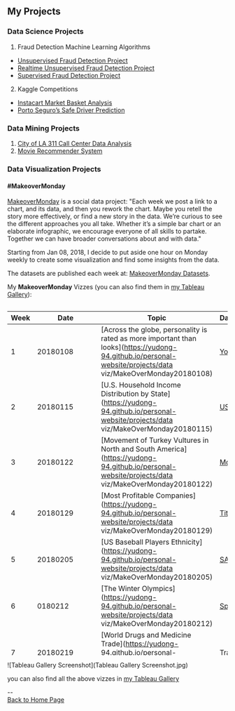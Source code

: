 <head>
 <!-- Global site tag (gtag.js) - Google Analytics -->
<script async src="https://www.googletagmanager.com/gtag/js?id=UA-112502179-1"></script>
<script>
  window.dataLayer = window.dataLayer || [];
  function gtag(){dataLayer.push(arguments);}
  gtag('js', new Date());

  gtag('config', 'UA-112502179-1');
</script>
</head>

## My Projects

### Data Science Projects
1. Fraud Detection Machine Learning Algorithms
 - [Unsupervised Fraud Detection Project](https://github.com/yudong-94/Unsupervised-Fraud-Detection-Algorithm)
 - [Realtime Unsupervised Fraud Detection Project](https://github.com/yudong-94/Realtime-Unsupervised-Fraud-Detection-Algorithm)
 - [Supervised Fraud Detection Project](https://github.com/yudong-94/Supervised-Fraud-Detection-Algorithm)
2. Kaggle Competitions
 - [Instacart Market Basket Analysis](https://github.com/yudong-94/Kaggle-Instacart-Market-Basket-Analysis)
 - [Porto Seguro’s Safe Driver Prediction](https://github.com/yudong-94/Kaggle-Safe-Driver-Prediction)


### Data Mining Projects
1. [City of LA 311 Call Center Data Analysis](https://github.com/yudong-94/City-of-LA-311-Call-Center-Data-Analysis)
2. [Movie Recommender System](https://github.com/yudong-94/My-Movie-Recommender)


### Data Visualization Projects


#### \#MakeoverMonday

[MakeoverMonday](http://www.makeovermonday.co.uk/) is a social data project:
"Each week we post a link to a chart, and its data, and then you rework the chart.
Maybe you retell the story more effectively, or find a new story in the data.
We’re curious to see the different approaches you all take. Whether it’s a simple bar chart or an elaborate infographic, we encourage everyone of all skills to partake.
Together we can have broader conversations about and with data."

Starting from Jan 08, 2018, I decide to put aside one hour on Monday weekly to create some visualization and find some insights from the data.

The datasets are published each week at: [MakeoverMonday Datasets](http://www.makeovermonday.co.uk/data/).  

My **MakeoverMonday** Vizzes (you can also find them in [my Tableau Gallery](https://public.tableau.com/profile/yu.dong#!/)):  

<div style="height:800px;overflow:auto;">
<table>
<thead>
<tr>
<th align="left">Week</th>
<th>Date</th>
<th>Topic</th>
<th align="left">Data Source</th>
</tr>
</thead>
<tbody>
<tr>
<td align="left">1</td>
<td>20180108</td>
<td>[Across the globe, personality is rated as more important than looks](<a href="https://yudong-94.github.io/personal-website/projects/data" rel="nofollow">https://yudong-94.github.io/personal-website/projects/data</a> viz/MakeOverMonday20180108)</td>
<td align="left"><a href="https://d25d2506sfb94s.cloudfront.net/cumulus_uploads/document/ucgs0hwj7h/YouGov%20global%20partner%20preferences.pdf" rel="nofollow">YouGov</a></td>
</tr>
<tr>
<td align="left">2</td>
<td>20180115</td>
<td>[U.S. Household Income Distribution by State](<a href="https://yudong-94.github.io/personal-website/projects/data" rel="nofollow">https://yudong-94.github.io/personal-website/projects/data</a> viz/MakeOverMonday20180115)</td>
<td align="left"><a href="https://factfinder.census.gov/faces/nav/jsf/pages/index.xhtml" rel="nofollow">US Census Bureau</a></td>
</tr>
<tr>
<td align="left">3</td>
<td>20180122</td>
<td>[Movement of Turkey Vultures in North and South America](<a href="https://yudong-94.github.io/personal-website/projects/data" rel="nofollow">https://yudong-94.github.io/personal-website/projects/data</a> viz/MakeOverMonday20180122)</td>
<td align="left"><a href="http://movebank.org/" rel="nofollow">Movebank.org</a></td>
</tr>
<tr>
<td align="left">4</td>
<td>20180129</td>
<td>[Most Profitable Companies](<a href="https://yudong-94.github.io/personal-website/projects/data" rel="nofollow">https://yudong-94.github.io/personal-website/projects/data</a> viz/MakeOverMonday20180129)</td>
<td align="left"><a href="https://www.titlemax.com/" rel="nofollow">TitleMax</a></td>
</tr>
<tr>
<td align="left">5</td>
<td>20180205</td>
<td>[US Baseball Players Ethnicity](<a href="https://yudong-94.github.io/personal-website/projects/data" rel="nofollow">https://yudong-94.github.io/personal-website/projects/data</a> viz/MakeOverMonday20180205)</td>
<td align="left"><a href="http://sabr.org/" rel="nofollow">SABR.org</a></td>
</tr>
<tr>
<td align="left">6</td>
<td>0180212</td>
<td>[The Winter Olympics](<a href="https://yudong-94.github.io/personal-website/projects/data" rel="nofollow">https://yudong-94.github.io/personal-website/projects/data</a> viz/MakeOverMonday20180212)</td>
<td align="left"><a href="http://sports-reference.com/" rel="nofollow">Sports-Reference.com</a></td>
</tr>
<tr>
<td align="left">7</td>
<td>20180219</td>
<td>[World Drugs and Medicine Trade](<a href="https://yudong-94.github.io/personal-website/projects/data" rel="nofollow">https://yudong-94.github.io/personal-website/projects/data</a> viz/MakeOverMonday20180219)</td>
<td align="left"><a href="http://www.trademap.org/Country_SelProduct_TS.aspx" rel="nofollow">TradeMap.org</a></td>
</tr>
<tr>
<td align="left">8</td>
<td>20180226</td>
<td>[World Economic Freedom](<a href="https://yudong-94.github.io/personal-website/projects/data" rel="nofollow">https://yudong-94.github.io/personal-website/projects/data</a> viz/MakeOverMonday20180226)</td>
<td align="left"><a href="https://www.fraserinstitute.org/economic-freedom/dataset" rel="nofollow">Fraser Institute</a></td>
</tr>
<tr>
<td align="left">9</td>
<td>20180305</td>
<td>[Survey on Gender Equality Measurements Awareness of Policymakers in Five Countries](<a href="https://yudong-94.github.io/personal-website/projects/data" rel="nofollow">https://yudong-94.github.io/personal-website/projects/data</a> viz/MakeOverMonday20180305)</td>
<td align="left"><a href="http://www.equalmeasures2030.org/products/policymaker-report/" rel="nofollow">Equal Measures 2030</a></td>
</tr>
<tr>
<td align="left">10</td>
<td>20180312</td>
<td>[Growth in Irish Whiskey Sales](<a href="https://yudong-94.github.io/personal-website/projects/data" rel="nofollow">https://yudong-94.github.io/personal-website/projects/data</a> viz/MakeOverMonday20180312)</td>
<td align="left">
<a href="https://twitter.com/Bordbia" rel="nofollow">Board Bia</a> via <a href="https://twitter.com/TheIWSR" rel="nofollow">The IWSR</a>
</td>
</tr>
<tr>
<td align="left">11</td>
<td>20180319</td>
<td>[UK Pet Population](<a href="https://yudong-94.github.io/personal-website/projects/data" rel="nofollow">https://yudong-94.github.io/personal-website/projects/data</a> viz/MakeOverMonday20180319)</td>
<td align="left"><a href="https://www.pfma.org.uk/pet-population-2017" rel="nofollow">Pet Food Manufacturer’s Association</a></td>
</tr>
<tr>
<td align="left">12</td>
<td>20180326</td>
<td>[Top 10 Popular Chocolate Bar Brands in the UK](<a href="https://yudong-94.github.io/personal-website/projects/data" rel="nofollow">https://yudong-94.github.io/personal-website/projects/data</a> viz/MakeOverMonday20180326)</td>
<td align="left"><a href="https://www.cda.eu/" rel="nofollow">CDA</a></td>
</tr>
<tr>
<td align="left">13</td>
<td>20180402</td>
<td>[World Wine Production](<a href="https://yudong-94.github.io/personal-website/projects/data" rel="nofollow">https://yudong-94.github.io/personal-website/projects/data</a> viz/MakeOverMonday20180402)</td>
<td align="left"><a href="http://www.oiv.int/public/medias/5287/oiv-noteconjmars2017-en.pdf" rel="nofollow">International Organisation of Vine and Wine</a></td>
</tr>
<tr>
<td align="left">14</td>
<td>20180409</td>
<td>[Arctic Sea Ice Extent](<a href="https://yudong-94.github.io/personal-website/projects/data" rel="nofollow">https://yudong-94.github.io/personal-website/projects/data</a> viz/MakeOverMonday20180409)</td>
<td align="left"><a href="https://nsidc.org/" rel="nofollow">National Snow &amp; Ice Data Center</a></td>
</tr>
<tr>
<td align="left">15</td>
<td>20180416</td>
<td>[Zambia Southern Province Confirmed Malaria Cases](<a href="https://yudong-94.github.io/personal-website/projects/data" rel="nofollow">https://yudong-94.github.io/personal-website/projects/data</a> viz/MakeOverMonday20180416)</td>
<td align="left">Simulated data from <a href="http://visualizenomalaria.org" rel="nofollow">http://visualizenomalaria.org</a>, contact <a href="mailto:jdrummey@path.org">jdrummey@path.org</a> for data question</td>
</tr>
<tr>
<td align="left">16</td>
<td>20180423</td>
<td>[Ecological Footprint per Capita](<a href="https://yudong-94.github.io/personal-website/projects/data" rel="nofollow">https://yudong-94.github.io/personal-website/projects/data</a> viz/MakeOverMonday20180423)</td>
<td align="left"><a href="https://data.world/footprint/nfa-2018-edition" rel="nofollow">Global Footprint Network</a></td>
</tr>
<tr>
<td align="left">17</td>
<td>20180430</td>
<td>[Bee Colony Loss in the US](<a href="https://yudong-94.github.io/personal-website/projects/data" rel="nofollow">https://yudong-94.github.io/personal-website/projects/data</a> viz/MakeOverMonday20180430)</td>
<td align="left"><a href="https://bip2.beeinformed.org/loss-map/" rel="nofollow">BeeInformed</a></td>
</tr>
<tr>
<td align="left">18</td>
<td>20180507</td>
<td>[Toughest Sport by Skill](<a href="https://yudong-94.github.io/personal-website/projects/data" rel="nofollow">https://yudong-94.github.io/personal-website/projects/data</a> viz/MakeOverMonday20180507)</td>
<td align="left"><a href="http://www.espn.com/espn/page2/sportSkills" rel="nofollow">ESPN</a></td>
</tr>
<tr>
<td align="left">19</td>
<td>20180514</td>
<td>[Traffic Jam in Europe](<a href="https://yudong-94.github.io/personal-website/projects/data" rel="nofollow">https://yudong-94.github.io/personal-website/projects/data</a> viz/MakeOverMonday20180514)</td>
<td align="left"><a href="http://www.euronews.com/2018/02/07/which-european-commuters-spend-the-most-time-in-traffic-jams-" rel="nofollow">Euronews</a></td>
</tr>
<tr>
<td align="left">20</td>
<td>20180521</td>
<td>[Premier League Rank Prediction Vesus Reality](<a href="https://yudong-94.github.io/personal-website/projects/data" rel="nofollow">https://yudong-94.github.io/personal-website/projects/data</a> viz/MakeOverMonday20180521)</td>
<td align="left"><a href="https://amp.theguardian.com/football/2018/may/15/premier-league-2017-18-season-predictions-versus-reality" rel="nofollow">The Guardian</a></td>
</tr>
<tr>
<td align="left">21</td>
<td>20180528</td>
<td>[The World’s Most Expensive Prime Property](<a href="https://yudong-94.github.io/personal-website/projects/data" rel="nofollow">https://yudong-94.github.io/personal-website/projects/data</a> viz/MakeOverMonday20180528)</td>
<td align="left"><a href="https://www.weforum.org/agenda/2018/04/chart-of-the-day-the-worlds-most-expensive-prime-property" rel="nofollow">WeForum</a></td>
</tr>
<tr>
<td align="left">22</td>
<td>20180604</td>
<td>[UK Gender Gap](<a href="https://yudong-94.github.io/personal-website/projects/data" rel="nofollow">https://yudong-94.github.io/personal-website/projects/data</a> viz/MakeOverMonday20180604)</td>
<td align="left"><a href="https://www.gov.uk/report-gender-pay-gap-data" rel="nofollow">GOV.UK</a></td>
</tr>
<tr>
<td align="left">23</td>
<td>20180611</td>
<td>[Tourism Density Index](<a href="https://yudong-94.github.io/personal-website/projects/data" rel="nofollow">https://yudong-94.github.io/personal-website/projects/data</a> viz/MakeOverMonday20180611)</td>
<td align="left"><a href="https://intrepidgroup.bynder.com/transfer/bdd0abcac448329ed4c9057327b6ca660742e4b5ea16f18bd5a343b2c6d0d0c8" rel="nofollow">Intrepid Travel</a></td>
</tr>
<tr>
<td align="left">24</td>
<td>20180618</td>
<td>[U.S. Influenza Surveillance Report](<a href="https://yudong-94.github.io/personal-website/projects/data" rel="nofollow">https://yudong-94.github.io/personal-website/projects/data</a> viz/MakeOverMonday20180618)</td>
<td align="left"><a href="https://gis.cdc.gov/grasp/fluview/fluportaldashboard.html" rel="nofollow">CDC</a></td>
</tr>
<tr>
<td align="left">25</td>
<td>20180625</td>
<td>[London Cycle Hire Usage](<a href="https://yudong-94.github.io/personal-website/projects/data" rel="nofollow">https://yudong-94.github.io/personal-website/projects/data</a> viz/MakeOverMonday20180625)</td>
<td align="left"><a href="http://cycling.data.tfl.gov.uk/" rel="nofollow">Transport for London</a></td>
</tr>
<tr>
<td align="left">26</td>
<td>20180702</td>
<td>[Rat Sightings in NYC](<a href="https://yudong-94.github.io/personal-website/projects/data" rel="nofollow">https://yudong-94.github.io/personal-website/projects/data</a> viz/MakeOverMonday20180702)</td>
<td align="left"><a href="https://nycopendata.socrata.com/Social-Services/Rat-Sightings/3q43-55fe/data" rel="nofollow">NYC Open Data</a></td>
</tr>
<tr>
<td align="left">27</td>
<td>20180709</td>
<td>[Volcano Eruptions](<a href="https://yudong-94.github.io/personal-website/projects/data" rel="nofollow">https://yudong-94.github.io/personal-website/projects/data</a> viz/MakeOverMonday20180709)</td>
<td align="left"><a href="https://volcano.si.edu/list_volcano_holocene.cfm" rel="nofollow">Global Volcanism Program</a></td>
</tr>
<tr>
<td align="left">28</td>
<td>20180716</td>
<td>[Historical NBA Team Spending Against the Cap](<a href="https://yudong-94.github.io/personal-website/projects/data" rel="nofollow">https://yudong-94.github.io/personal-website/projects/data</a> viz/MakeOverMonday20180716)</td>
<td align="left"><a href="http://www.celticshub.com/2017/12/07/nba-player-salaries-1991-2017/" rel="nofollow">CeltsHub</a></td>
</tr>
<tr>
<td align="left">29</td>
<td>20180723</td>
<td>[OECD Parental Leave System](<a href="https://yudong-94.github.io/personal-website/projects/data" rel="nofollow">https://yudong-94.github.io/personal-website/projects/data</a> viz/MakeOverMonday20180723)</td>
<td align="left"><a href="https://www.oecd.org/els/soc/PF2_1_Parental_leave_systems.pdf" rel="nofollow">OECD</a></td>
</tr>
<tr>
<td align="left">30</td>
<td>20180730</td>
<td>[Big Mac Index](<a href="https://yudong-94.github.io/personal-website/projects/data" rel="nofollow">https://yudong-94.github.io/personal-website/projects/data</a> viz/MakeOverMonday20180730)</td>
<td align="left"><a href="https://github.com/TheEconomist/big-mac-data/tree/master/output-data">The Economist</a></td>
</tr>
<tr>
<td align="left">31</td>
<td>20180806</td>
<td>[How Much Your Country Spends on Research &amp; Development](<a href="https://yudong-94.github.io/personal-website/projects/data" rel="nofollow">https://yudong-94.github.io/personal-website/projects/data</a> viz/MakeOverMonday20180806)</td>
<td align="left"><a href="http://data.uis.unesco.org/Index.aspx?DataSetCode=SCN_DS" rel="nofollow">UNESCO Institute for Statistics</a></td>
</tr>
<tr>
<td align="left">32</td>
<td>20180813</td>
<td>[Anthony Bourdain’s Travels](<a href="https://yudong-94.github.io/personal-website/projects/data" rel="nofollow">https://yudong-94.github.io/personal-website/projects/data</a> viz/MakeOverMonday20180813)</td>
<td align="left"><a href="https://twitter.com/christinezhang" rel="nofollow">@ChristineZhang</a></td>
</tr>
<tr>
<td align="left">33</td>
<td>20180820</td>
<td>[ACLED: Visualizing Conflict](<a href="https://yudong-94.github.io/personal-website/projects/data" rel="nofollow">https://yudong-94.github.io/personal-website/projects/data</a> viz/MakeOverMonday20180820)</td>
<td align="left"><a href="https://www.acleddata.com/data/" rel="nofollow">ACLED</a></td>
</tr>
<tr>
<td align="left">34</td>
<td>20180827</td>
<td>[Wearable Devices](<a href="https://yudong-94.github.io/personal-website/projects/data" rel="nofollow">https://yudong-94.github.io/personal-website/projects/data</a> viz/MakeOverMonday20180827)</td>
<td align="left"><a href="https://www.crowdflower.com/data-for-everyone/" rel="nofollow">Figure Eight</a></td>
</tr>
<tr>
<td align="left">35</td>
<td>20180903</td>
<td>[Nike Factory Locations](<a href="https://yudong-94.github.io/personal-website/projects/data" rel="nofollow">https://yudong-94.github.io/personal-website/projects/data</a> viz/MakeOverMonday20180903)</td>
<td align="left"><a href="http://manufacturingmap.nikeinc.com/" rel="nofollow">Nike Inc.</a></td>
</tr>
<tr>
<td align="left">36</td>
<td>20180910</td>
<td>[Paying the President](<a href="https://yudong-94.github.io/personal-website/projects/data" rel="nofollow">https://yudong-94.github.io/personal-website/projects/data</a> viz/MakeOverMonday20180910)</td>
<td align="left"><a href="https://www.propublica.org/datastore/dataset/spending-at-trump-properties" rel="nofollow">ProPublica</a></td>
</tr>
<tr>
<td align="left">37</td>
<td>20180917</td>
<td>[Train Versus Plane in Europe](<a href="https://yudong-94.github.io/personal-website/projects/data" rel="nofollow">https://yudong-94.github.io/personal-website/projects/data</a> viz/MakeOverMonday20180917)</td>
<td align="left"><a href="https://github.com/dw-data/travel-cost">DW Data</a></td>
</tr>
<tr>
<td align="left">38</td>
<td>20180924</td>
<td>[Visualzing Equality](<a href="https://yudong-94.github.io/personal-website/projects/data" rel="nofollow">https://yudong-94.github.io/personal-website/projects/data</a> viz/MakeOverMonday20180924)</td>
<td align="left"><a href="http://data.em2030.org/wp-content/uploads/2018/09/EM2030-2018-Global-Report.pdf" rel="nofollow">EM 2030</a></td>
</tr>
<tr>
<td align="left">39</td>
<td>20181001</td>
<td>[Avocado Prices](<a href="https://yudong-94.github.io/personal-website/projects/data" rel="nofollow">https://yudong-94.github.io/personal-website/projects/data</a> viz/MakeOverMonday20181001)</td>
<td align="left"><a href="http://www.hassavocadoboard.com/retail/volume-and-price-data" rel="nofollow">Hass Avocado Board</a></td>
</tr>
<tr>
<td align="left">40</td>
<td>20181008</td>
<td>[5-Year Cancer Survival Rates in US](<a href="https://yudong-94.github.io/personal-website/projects/data" rel="nofollow">https://yudong-94.github.io/personal-website/projects/data</a> viz/MakeOverMonday20181008)</td>
<td align="left"><a href="https://ourworldindata.org/cancer#are-death-rates-from-cancer-rising" rel="nofollow">Our World in Data</a></td>
</tr>
<tr>
<td align="left">41</td>
<td>20181015</td>
<td>[Total Number of Women the House of Representatives: 1917-2018](<a href="https://yudong-94.github.io/personal-website/projects/data" rel="nofollow">https://yudong-94.github.io/personal-website/projects/data</a> viz/MakeOverMonday20181015)</td>
<td align="left"><a href="https://fas.org/sgp/crs/misc/RL30261.pdf" rel="nofollow">Congressional Research Service</a></td>
</tr>
<tr>
<td align="left">42</td>
<td>20181022</td>
<td>[Beer Cost at Every MLB Stadium](<a href="https://yudong-94.github.io/personal-website/projects/data" rel="nofollow">https://yudong-94.github.io/personal-website/projects/data</a> viz/MakeOverMonday20181022)</td>
<td align="left"><a href="https://www.teammarketing.com/" rel="nofollow">Team Marketing Report</a></td>
</tr>
<tr>
<td align="left">43</td>
<td>20181029</td>
<td>[Washing Hands After Going to the Toilet](<a href="https://yudong-94.github.io/personal-website/projects/data" rel="nofollow">https://yudong-94.github.io/personal-website/projects/data</a> viz/MakeOverMonday20181029)</td>
<td align="left"><a href="https://d25d2506sfb94s.cloudfront.net/cumulus_uploads/document/yifb4ww12p/YouGov%20washing%20hands.pdf" rel="nofollow">YouGov</a></td>
</tr>
<tr>
<td align="left">44</td>
<td>20181105</td>
<td>[US Population Projection by Age Group 2016-2060](<a href="https://yudong-94.github.io/personal-website/projects/data" rel="nofollow">https://yudong-94.github.io/personal-website/projects/data</a> viz/MakeOverMonday20181105)</td>
<td align="left"><a href="https://www.census.gov/data/datasets/2017/demo/popproj/2017-popproj.html" rel="nofollow">United States Census Bureau</a></td>
</tr>
<tr>
<td align="left">45</td>
<td>20181112</td>
<td>[Diversity in Tech](<a href="https://yudong-94.github.io/personal-website/projects/data" rel="nofollow">https://yudong-94.github.io/personal-website/projects/data</a> viz/MakeOverMonday20181112)</td>
<td align="left"><a href="https://docs.google.com/spreadsheets/d/1e5jevLJTK9Aayob2msk4Ss9qIMCqfris4m_m0kXO-7s/edit#gid=65558231" rel="nofollow">Company and Press Reports</a></td>
</tr>
<tr>
<td align="left">46</td>
<td>20181119</td>
<td>[How Many Hours Americans Need to Work to Pay Their Mortgage](<a href="https://yudong-94.github.io/personal-website/projects/data" rel="nofollow">https://yudong-94.github.io/personal-website/projects/data</a> viz/MakeOverMonday20181119)</td>
<td align="left"><a href="https://howmuch.net/sources/hours-work-afford-home" rel="nofollow">howmuch.net</a></td>
</tr>
<tr>
<td align="left">47</td>
<td>20181126</td>
<td>[The Cost of A Night Out](<a href="https://yudong-94.github.io/personal-website/projects/data" rel="nofollow">https://yudong-94.github.io/personal-website/projects/data</a> viz/MakeOverMonday20181126)</td>
<td align="left"><a href="https://www.ubs.com/microsites/prices-earnings/en/stories/7-dinner-in-paris-party-in-miami-the-cheapest-and-priciest-cities-for-a-night-out/" rel="nofollow">UBS</a></td>
</tr>
<tr>
<td align="left">48</td>
<td>20181203</td>
<td>[Women Constructors in the Shortz Era](<a href="https://yudong-94.github.io/personal-website/projects/data" rel="nofollow">https://yudong-94.github.io/personal-website/projects/data</a> viz/MakeOverMonday20181203)</td>
<td align="left"><a href="https://www.xwordinfo.com/" rel="nofollow">XWord Info</a></td>
</tr>
<tr>
<td align="left">49</td>
<td>20181210</td>
<td>[Land Use by Food Type](<a href="https://yudong-94.github.io/personal-website/projects/data" rel="nofollow">https://yudong-94.github.io/personal-website/projects/data</a> viz/MakeOverMonday20181210)</td>
<td align="left"><a href="https://ourworldindata.org/grapher/land-use-per-gram-of-protein-by-food-type" rel="nofollow">Our World in Data</a></td>
</tr>
<tr>
<td align="left">50</td>
<td>20181217</td>
<td>[London Bus Safety Performance](<a href="https://yudong-94.github.io/personal-website/projects/data" rel="nofollow">https://yudong-94.github.io/personal-website/projects/data</a> viz/MakeOverMonday20181217)</td>
<td align="left"><a href="https://tfl.gov.uk/corporate/publications-and-reports/bus-safety-data" rel="nofollow">TFL</a></td>
</tr>
<tr>
<td align="left">51</td>
<td>20181224</td>
<td>[Average spending on Christmas gifts in the U.S. 1999-2018](<a href="https://yudong-94.github.io/personal-website/projects/data" rel="nofollow">https://yudong-94.github.io/personal-website/projects/data</a> viz/MakeOverMonday20181224)</td>
<td align="left"><a href="https://www.statista.com/statistics/246963/christmas-spending-in-the-us-during-november/" rel="nofollow">Statista</a></td>
</tr>
<tr>
<td align="left">52</td>
<td>20181227(make up 20180101)</td>
<td>[U.S. Per Capita Consumption of Poultry and Livestock](<a href="https://yudong-94.github.io/personal-website/projects/data" rel="nofollow">https://yudong-94.github.io/personal-website/projects/data</a> viz/MakeOverMonday20181227)</td>
<td align="left"><a href="http://www.nationalchickencouncil.org/about-the-industry/statistics/per-capita-consumption-of-poultry-and-livestock-1965-to-estimated-2012-in-pounds/" rel="nofollow">National Chicken Council</a></td>
</tr>
<tr>
<td align="left">53</td>
<td>20181231</td>
<td>[NHL Attendance](<a href="https://yudong-94.github.io/personal-website/projects/data" rel="nofollow">https://yudong-94.github.io/personal-website/projects/data</a> viz/MakeOverMonday20181231)</td>
<td align="left"><a href="http://www.espn.com/nhl/attendance/_/year/2018" rel="nofollow">ESPN</a></td>
</tr>
<tr>
<td align="left">54</td>
<td>20190107</td>
<td>[Press Freedom’s Dark Horizon](<a href="https://yudong-94.github.io/personal-website/projects/data" rel="nofollow">https://yudong-94.github.io/personal-website/projects/data</a> viz/MakeOverMonday20190107)</td>
<td align="left"><a href="https://freedomhouse.org/sites/default/files/FOTP1980-FOTP2017_Public-Data.xlsx" rel="nofollow">Freedomhouse.org</a></td>
</tr>
</tbody>
</table>
</div>

![Tableau Gallery Screenshot](Tableau Gallery Screenshot.jpg)  

you can also find all the above vizzes in [my Tableau Gallery](https://public.tableau.com/profile/yu.dong#!/)  

--  
<a href="https://yudong-94.github.io/personal-website/" title="Back to Home Page">Back to Home Page</a>
